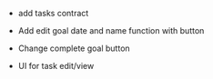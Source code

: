 - add tasks contract

- Add edit goal date and name function with button
- Change complete goal button
- UI for task edit/view